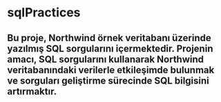 # sqlPractices
## Bu proje, Northwind örnek veritabanı üzerinde yazılmış SQL sorgularını içermektedir. Projenin amacı, SQL sorgularını kullanarak Northwind veritabanındaki verilerle etkileşimde bulunmak ve sorguları geliştirme sürecinde SQL bilgisini artırmaktır.

